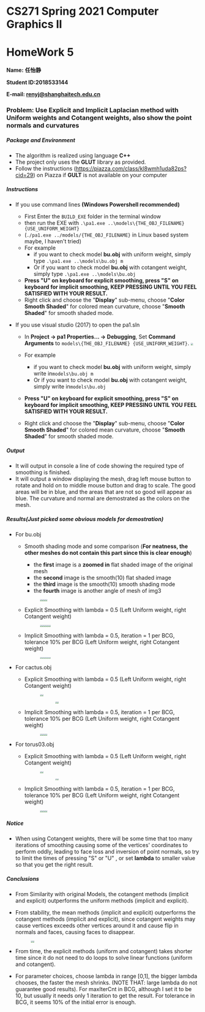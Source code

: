# CS271 Spring 2021 Computer Graphics II

# HomeWork 5

**Name:** **任怡静**

**Student ID:2018533144**

**E-mail: renyj@shanghaitech.edu.cn**

### Problem: Use Explicit and Implicit Laplacian method with Uniform weights and Cotangent weights, also show the point normals and curvatures

##### Package and Environment

- The algorithm is realized using language **C++**
- The project only uses the **GLUT** library as provided.
- Follow the instructions (https://piazza.com/class/kl8wmh1uda82ps?cid=29) on Piazza if **GULT** is not available on your computer

##### Instructions

- If you use command lines **(Windows Powershell recommended)**
  - First Enter the `BUILD_EXE` folder in the terminal window
  - then run the EXE with `.\pa1.exe ..\models\{THE_OBJ_FILENAME} {USE_UNIFORM_WEIGHT}`
  - (`./pa1.exe ../models/{THE_OBJ_FILENAME}` in Linux based system maybe, I haven't tried)
  - For example
    - if you want to check model **bu.obj** with uniform weight, simply type `.\pa1.exe ..\models\bu.obj m`
    - Or if you want to check model **bu.obj** with cotangent weight, simply type `.\pa1.exe ..\models\bu.obj`
  -  **Press "U" on keyboard for explicit smoothing, press "S" on keyboard for implicit smoothing, KEEP PRESSING UNTIL YOU FEEL SATISFIED WITH YOUR RESULT.**
  - Right click and choose the "**Display**" sub-menu, choose "**Color Smooth Shaded**" for colored mean curvature, choose "**Smooth Shaded**" for smooth shaded mode.
  
- If you use visual studio (2017) to open the pa1.sln

  - In **Project -> pa1 Properties... -> Debugging**, Set **Command Arguments** to `models\{THE_OBJ_FILENAME} {USE_UNIFORM_WEIGHT}`.                                         <img src="D:\Rigin_Rain\Classes\CS271\ShangHaiTechCS271-Hws\hw5\Pics\instruction_vs.png" style="zoom: 40%;" />

  - For example

    - if you want to check model **bu.obj** with uniform weight, simply write  in`models\bu.obj m`
    - Or if you want to check model **bu.obj** with cotangent weight, simply write in`models\bu.obj`  
  
  - **Press "U" on keyboard for explicit smoothing, press "S" on keyboard for implicit smoothing, KEEP PRESSING UNTIL YOU FEEL SATISFIED WITH YOUR RESULT.**
  
  -  Right click and choose the "**Display**" sub-menu, choose "**Color Smooth Shaded**" for colored mean curvature, choose "**Smooth Shaded**" for smooth shaded mode.

##### Output

- It will output in console a line of code showing the required type of smoothing is finished.
- It will output a window displaying the mesh, drag left mouse button to rotate and hold on to middle mouse button and drag to scale. The good areas will be in blue, and the areas that are not so good will appear as blue. The curvature and normal are demostrated as the colors on the mesh.

##### Results(Just picked some obvious models for demostration)

- For bu.obj

  - Smooth shading mode and some comparison (**For neatness, the other meshes do not contain this part since this is clear enough**)

    - the **first** image is a **zoomed in** flat shaded image of the original mesh
    - the **second** image is the smooth(10) flat shaded image
    - the **third** image is the smooth(10) smooth shading mode
    - the **fourth** image is another angle of mesh of img3

    <figure class="half">
        <img src="buori.png" style="zoom:30%;" /><img src="buImflat.png" style="zoom:30%;" /><img src="buImsmooth.png" style="zoom:30%;" /><img src="buImsmooth2.png" style="zoom:30%;" />
    
  - Explicit Smoothing with lambda = 0.5 (Left Uniform weight, right Cotangent weight)

    <figure class="half">
        <img src="UniformExplicit1.png" style="zoom:30%;" /><img src="CotangentExplicit1.png" style="zoom:30%;" /><img src="UniformExplicit10.png" style="zoom:30%;" /><img src="CotangentExplicit10.png" style="zoom:30%;" /><img src="UniformExplicit30.png" style="zoom:30%;" /><img src="CotangentExplicit30.png" style="zoom:30%;" />

  - Implicit Smoothing with lambda = 0.5, iteration = 1 per BCG, tolerance 10% per BCG (Left Uniform weight, right Cotangent weight)

    <figure class="half">
        <img src="UniformImplicit1.png" style="zoom:30%;" /><img src="CotangentImplicit1.png" style="zoom:30%;" /><img src="UniformImplicit10.png" style="zoom:30%;" /><img src="CotangentImplicit10.png" style="zoom:30%;" /><img src="UniformImplicit30.png" style="zoom:30%;" /><img src="CotangentImplicit30.png" style="zoom:30%;" />

- For cactus.obj

  - Explicit Smoothing with lambda = 0.5 (Left Uniform weight, right Cotangent weight)

    <figure class="half">
        <img src="cactusUniformExplicit1.png" style="zoom:30%;" /><img src="cactusCotangentExplicit1.png" style="zoom:30%;" />

    <figure class="half">
        <img src="cactusUniformExplicit10.png" style="zoom:30%;" /><img src="cactusCotangentExplicit10.png" style="zoom:30%;" />

  - Implicit Smoothing with lambda = 0.5, iteration = 1 per BCG, tolerance 10% per BCG (Left Uniform weight, right Cotangent weight)

    <figure class="half">
        <img src="cactusUniformImplicit1.png" style="zoom:30%;" /><img src="cactusCotangentImplicit1.png" style="zoom:30%;" /><img src="cactusUniformImplicit10.png" style="zoom:30%;" /><img src="cactusCotangentImplicit10.png" style="zoom:30%;" />

- For torus03.obj

  - Explicit Smoothing with lambda = 0.5 (Left Uniform weight, right Cotangent weight)

    <figure class="half">
        <img src="tUniformExplicit1.png" style="zoom:30%;" /><img src="tCotangentExplicit1.png" style="zoom:30%;" />
    <figure class="half">
        <img src="tUniformExplicit10.png" style="zoom:30%;" /><img src="tCotangentExplicit10.png" style="zoom:30%;" />

  - Implicit Smoothing with lambda = 0.5, iteration = 1 per BCG, tolerance 10% per BCG (Left Uniform weight, right Cotangent weight)
  
    <figure class="half">
        <img src="tUniformImplicit1.png" style="zoom:30%;" /><img src="tCotangentImplicit1.png" style="zoom:30%;" /><img src="tUniformImplicit10.png" style="zoom:30%;" /><img src="tCotangentImplicit10.png" style="zoom:30%;" />

##### Notice

- When using Cotangent weights, there will be some time that too many iterations of smoothing causing some of the vertices' coordinates to perform oddly, leading to face loss  and inversion of point normals, so try to limit the times of pressing "S" or "U" , or set **lambda** to smaller value so that you get the right result.

##### Conclusions

- From Similarity with original Models, the cotangent methods (implicit and explicit) outperforms the uniform methods (implicit and explicit).

- From stability, the mean methods (implicit and explicit) outperforms the cotangent methods (implicit and explicit), since cotangent weights may cause vertices exceeds other vertices around it and cause flip in normals and faces, causing faces to disappear.

  <figure class="half">
      <img src="tCotangentExplicit30.png" style="zoom:30%;" /><img src="cactusCotangentImplicit30.png" style="zoom:30%;" />

- From time, the explicit methods (uniform and cotangent) takes shorter time since it do not need to do loops to solve linear functions (uniform and cotangent).

- For parameter choices, choose lambda in range [0,1], the bigger lambda chooses, the faster the mesh shrinks. (NOTE THAT: large lambda do not guarantee good results). For maxIterCnt in BCG, although I set it to be 10, but usually it needs only 1 iteration to get the result. For tolerance in BCG, it seems 10% of the initial error is enough.


